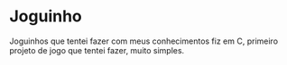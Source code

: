 # Joguinho
Joguinhos que tentei fazer com meus conhecimentos
fiz em C, primeiro projeto de jogo que tentei fazer, muito simples.
